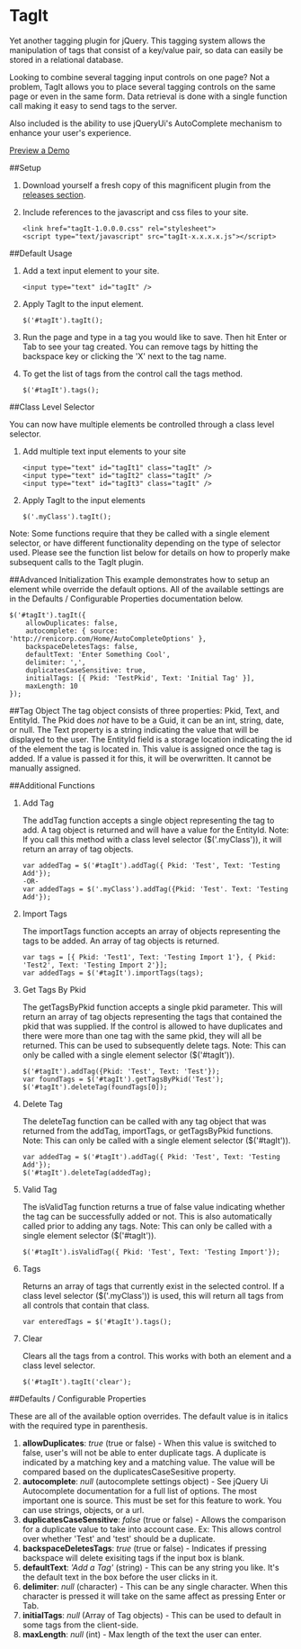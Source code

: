 # TagIt
Yet another tagging plugin for jQuery. This tagging system allows the manipulation of tags that consist of a key/value pair, so data can easily be stored in a relational database. 

Looking to combine several tagging input controls on one page? Not a problem, TagIt allows you to place several tagging controls on the same page or even in the same form. Data retrieval is done with a single function call making it easy to send tags to the server.

Also included is the ability to use jQueryUi's AutoComplete mechanism to enhance your user's experience.

[Preview a Demo](http://www.renicorp.com/tagit)

##Setup
1. Download yourself a fresh copy of this magnificent plugin from the [releases section](https://github.com/puddinman13/TagIt/releases).
2. Include references to the javascript and css files to your site.

    ```
    <link href="tagIt-1.0.0.0.css" rel="stylesheet">
    <script type="text/javascript" src="tagIt-x.x.x.x.js"></script>
    ```

##Default Usage
1. Add a text input element to your site.

    ```
    <input type="text" id="tagIt" />
    ```

2. Apply TagIt to the input element.

    ```
    $('#tagIt').tagIt();
    ```

3.  Run the page and type in a tag you would like to save. Then hit Enter or Tab to see your tag created. You can remove tags by hitting the backspace key or clicking the 'X' next to the tag name.

4.  To get the list of tags from the control call the tags method.

    ```
    $('#tagIt').tags();
    ```

##Class Level Selector

You can now have multiple elements be controlled through a class level selector.

1. Add multiple text input elements to your site

    ```
    <input type="text" id="tagIt1" class="tagIt" />
    <input type="text" id="tagIt2" class="tagIt" />
    <input type="text" id="tagIt3" class="tagIt" />
    ```
2. Apply TagIt to the input elements

    ```
    $('.myClass').tagIt();
    ```
Note: Some functions require that they be called with a single element selector, or have different functionality depending on the type of selector used. Please see the function list below for details on how to properly make subsequent calls to the TagIt plugin.

##Advanced Initialization
This example demonstrates how to setup an element while override the default options. All of the available settings are in the Defaults / Configurable Properties documentation below.

    $('#tagIt').tagIt({
        allowDuplicates: false,
        autocomplete: { source: 'http://renicorp.com/Home/AutoCompleteOptions' },
        backspaceDeletesTags: false,
        defaultText: 'Enter Something Cool',
        delimiter: ',',
        duplicatesCaseSensitive: true,
        initialTags: [{ Pkid: 'TestPkid', Text: 'Initial Tag' }],
        maxLength: 10
    });

##Tag Object
The tag object consists of three properties: Pkid, Text, and EntityId. 
The Pkid does *not* have to be a Guid, it can be an int, string, date, or null.
The Text property is a string indicating the value that will be displayed to the user.
The EntityId field is a storage location indicating the id of the element the tag is located in. This value is assigned once the tag is added. If a value is passed it for this, it will be overwritten. It cannot be manually assigned.

##Additional Functions
1. Add Tag

    The addTag function accepts a single object representing the tag to add. A tag object is returned and will have a value for the EntityId. Note: If you call this method with a class level selector ($('.myClass')), it will return an array of tag objects.

    ```
    var addedTag = $('#tagIt').addTag({ Pkid: 'Test', Text: 'Testing Add'});
    -OR-
    var addedTags = $('.myClass').addTag({Pkid: 'Test'. Text: 'Testing Add'});
    ```
    
2. Import Tags

    The importTags function accepts an array of objects representing the tags to be added. An array of tag objects is returned.

    ```
    var tags = [{ Pkid: 'Test1', Text: 'Testing Import 1'}, { Pkid: 'Test2', Text: 'Testing Import 2'}];
    var addedTags = $('#tagIt').importTags(tags);
    ```
3. Get Tags By Pkid

    The getTagsByPkid function accepts a single pkid parameter. This will return an array of tag objects representing the tags that contained the pkid that was supplied. If the control is allowed to have duplicates and there were more than one tag with the same pkid, they will all be returned. This can be used to subsequently delete tags. Note: This can only be called with a single element selector ($('#tagIt')).
    
    ```
    $('#tagIt').addTag({Pkid: 'Test', Text: 'Test'});
    var foundTags = $('#tagIt').getTagsByPkid('Test');
    $('#tagIt').deleteTag(foundTags[0]);
    ```

4. Delete Tag

    The deleteTag function can be called with any tag object that was returned from the addTag, importTags, or getTagsByPkid functions. Note: This can only be called with a single element selector ($('#tagIt')).
    
    ```
    var addedTag = $('#tagIt').addTag({ Pkid: 'Test', Text: 'Testing Add'});
    $('#tagIt').deleteTag(addedTag);
    ```

5. Valid Tag

    The isValidTag function returns a true of false value indicating whether the tag can be successfully added or not. This is also automatically called prior to adding any tags. Note: This can only be called with a single element selector ($('#tagIt')).

    ```
    $('#tagIt').isValidTag({ Pkid: 'Test', Text: 'Testing Import'});
    ```
    
6. Tags

    Returns an array of tags that currently exist in the selected control. If a class level selector ($('.myClass')) is used, this will return all tags from all controls that contain that class.

    ```
    var enteredTags = $('#tagIt').tags();
    ```

7. Clear

    Clears all the tags from a control. This works with both an element and a class level selector.
    
    ```
    $('#tagIt').tagIt('clear');
    ```

##Defaults / Configurable Properties

These are all of the available option overrides. The default value is in italics with the required type in parenthesis.

1. **allowDuplicates**: *true* (true or false) - When this value is switched to false, user's will not be able to enter duplicate tags. A duplicate is indicated by a matching key and a matching value. The value will be compared based on the duplicatesCaseSesitive property.
2. **autocomplete**: *null* (autocomplete settings object) - See jQuery Ui Autocomplete documentation for a full list of options. The most important one is source. This must be set for this feature to work. You can use strings, objects, or a url.
3. **duplicatesCaseSensitive**: *false* (true or false) - Allows the comparison for a duplicate value to take into account case. Ex: This allows control over whether 'Test' and 'test' should be a duplicate.
4. **backspaceDeletesTags**: *true* (true or false) - Indicates if pressing backspace will delete exisiting tags if the input box is blank.
5. **defaultText**: *'Add a Tag'* (string) - This can be any string you like. It's the default text in the box before the user clicks in it.
6. **delimiter**: *null* (character) - This can be any single character. When this character is pressed it will take on the same affect as pressing Enter or Tab.
7. **initialTags**: *null* (Array of Tag objects) - This can be used to default in some tags from the client-side.
8. **maxLength**: *null* (int) - Max length of the text the user can enter.
